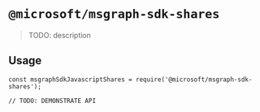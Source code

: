 # `@microsoft/msgraph-sdk-shares`

> TODO: description

## Usage

```
const msgraphSdkJavascriptShares = require('@microsoft/msgraph-sdk-shares');

// TODO: DEMONSTRATE API
```
